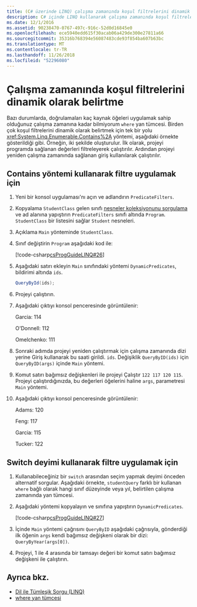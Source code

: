```yaml
---
title: (C# üzerinde LINQ) çalışma zamanında koşul filtrelerini dinamik olarak belirtme
description: C# içinde LINQ kullanarak çalışma zamanında koşul filtrelerini dinamik olarak belirtme hakkında bilgi edinin.
ms.date: 12/1/2016
ms.assetid: 90238470-0767-497c-916c-52d0d16845e0
ms.openlocfilehash: ece5940edd615f30acab06a429de300e27811a66
ms.sourcegitcommit: 35316b768394e56087483cde93f854ba607b63bc
ms.translationtype: MT
ms.contentlocale: tr-TR
ms.lasthandoff: 11/26/2018
ms.locfileid: "52296080"
---
```

# <a name="dynamically-specify-predicate-filters-at-runtime"></a>Çalışma zamanında koşul filtrelerini dinamik olarak belirtme

Bazı durumlarda, doğrulamaları kaç kaynak öğeleri uygulamak sahip olduğunuz çalışma zamanına kadar bilmiyorum `where` yan tümcesi. Birden çok koşul filtrelerini dinamik olarak belirtmek için tek bir yolu <xref:System.Linq.Enumerable.Contains%2A> yöntemi, aşağıdaki örnekte gösterildiği gibi. Örneğin, iki şekilde oluşturulur. İlk olarak, projeyi programda sağlanan değerleri filtreleyerek çalıştırılır. Ardından projeyi yeniden çalışma zamanında sağlanan giriş kullanılarak çalıştırılır.

## <a name="to-filter-by-using-the-contains-method"></a>Contains yöntemi kullanarak filtre uygulamak için

1. Yeni bir konsol uygulaması'nı açın ve adlandırın `PredicateFilters`.

2. Kopyalama `StudentClass` gelen sınıfı [nesneler koleksiyonunu sorgulama](query-a-collection-of-objects.md) ve ad alanına yapıştırın `PredicateFilters` sınıfı altında `Program`. `StudentClass` bir listesini sağlar `Student` nesneleri.

3. Açıklama `Main` yönteminde `StudentClass`.

4. Sınıf değiştirin `Program` aşağıdaki kod ile:

     [!code-csharp[csProgGuideLINQ#26](~/samples/snippets/csharp/concepts/linq/how-to-dynamically-specify-predicate-filters-at-runtime_1.cs)]

5. Aşağıdaki satırı ekleyin `Main` sınıfındaki yöntemi `DynamicPredicates`, bildirimi altında `ids`.

     ```csharp
     QueryById(ids);
     ```

6. Projeyi çalıştırın.

7. Aşağıdaki çıktıyı konsol penceresinde görüntülenir:

     Garcia: 114

     O'Donnell: 112

     Omelchenko: 111

8. Sonraki adımda projeyi yeniden çalıştırmak için çalışma zamanında dizi yerine Giriş kullanarak bu saati girildi. `ids`. Değişiklik `QueryByID(ids)` için `QueryByID(args)` içinde `Main` yöntemi.

9. Komut satırı bağımsız değişkenleri ile projeyi Çalıştır `122 117 120 115`. Projeyi çalıştırdığınızda, bu değerleri öğelerini haline `args`, parametresi `Main` yöntemi.

10. Aşağıdaki çıktıyı konsol penceresinde görüntülenir:

     Adams: 120

     Feng: 117

     Garcia: 115

     Tucker: 122

## <a name="to-filter-by-using-a-switch-statement"></a>Switch deyimi kullanarak filtre uygulamak için

1. Kullanabileceğiniz bir `switch` arasından seçim yapmak deyimi önceden alternatif sorgular. Aşağıdaki örnekte, `studentQuery` farklı bir kullanan `where` bağlı olarak hangi sınıf düzeyinde veya yıl, belirtilen çalışma zamanında yan tümcesi.

2. Aşağıdaki yöntemi kopyalayın ve sınıfına yapıştırın `DynamicPredicates`.

     [!code-csharp[csProgGuideLINQ#27](~/samples/snippets/csharp/concepts/linq//how-to-dynamically-specify-predicate-filters-at-runtime_2.cs)]

3. İçinde `Main` yöntemi çağrısını `QueryByID` aşağıdaki çağrısıyla, gönderdiği ilk öğenin `args` kendi bağımsız değişkeni olarak bir dizi: `QueryByYear(args[0])`.

4. Projeyi, 1 ile 4 arasında bir tamsayı değeri bir komut satırı bağımsız değişkeni ile çalıştırın.

## <a name="see-also"></a>Ayrıca bkz.

- [Dil ile Tümleşik Sorgu (LINQ)](index.md)
- [where yan tümcesi](../language-reference/keywords/where-clause.md)
